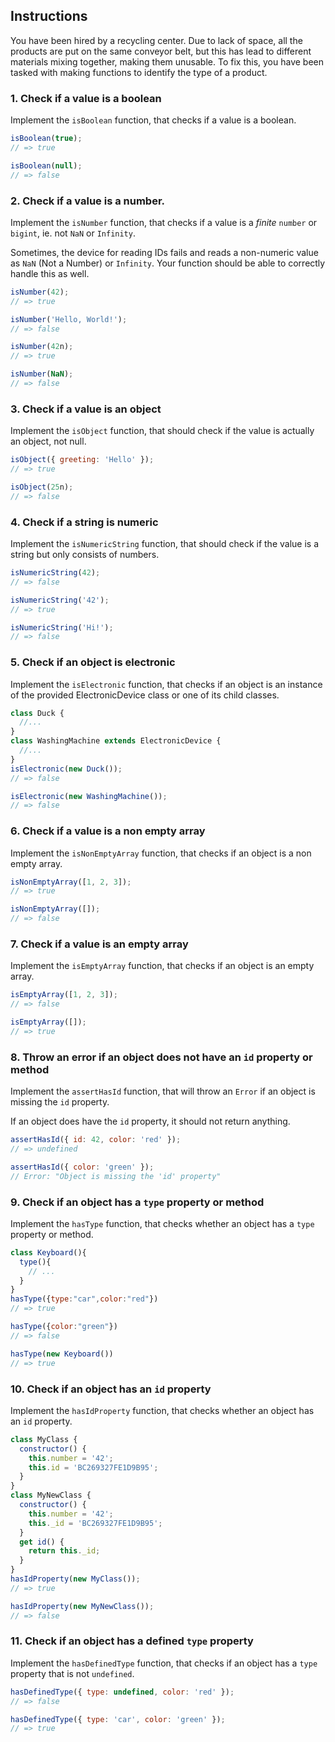 ## Instructions

You have been hired by a recycling center.
Due to lack of space, all the products are put on the same conveyor belt, but this has lead to different materials mixing together, making them unusable.
To fix this, you have been tasked with making functions to identify the type of a product.

### 1. Check if a value is a boolean

Implement the `isBoolean` function, that checks if a value is a boolean.

```javascript
isBoolean(true);
// => true

isBoolean(null);
// => false
```

### 2. Check if a value is a number.

Implement the `isNumber` function, that checks if a value is a _finite_ `number` or `bigint`, ie. not `NaN` or `Infinity`.

Sometimes, the device for reading IDs fails and reads a non-numeric value as `NaN` (Not a Number) or `Infinity`.
Your function should be able to correctly handle this as well.

```javascript
isNumber(42);
// => true

isNumber('Hello, World!');
// => false

isNumber(42n);
// => true

isNumber(NaN);
// => false
```

### 3. Check if a value is an object

Implement the `isObject` function, that should check if the value is actually an object, not null.

```javascript
isObject({ greeting: 'Hello' });
// => true

isObject(25n);
// => false
```

### 4. Check if a string is numeric

Implement the `isNumericString` function, that should check if the value is a string but only consists of numbers.

```javascript
isNumericString(42);
// => false

isNumericString('42');
// => true

isNumericString('Hi!');
// => false
```

### 5. Check if an object is electronic

Implement the `isElectronic` function, that checks if an object is an instance of the provided ElectronicDevice class or one of its child classes.

```javascript
class Duck {
  //...
}
class WashingMachine extends ElectronicDevice {
  //...
}
isElectronic(new Duck());
// => false

isElectronic(new WashingMachine());
// => false
```

### 6. Check if a value is a non empty array

Implement the `isNonEmptyArray` function, that checks if an object is a non empty array.

```javascript
isNonEmptyArray([1, 2, 3]);
// => true

isNonEmptyArray([]);
// => false
```

### 7. Check if a value is an empty array

Implement the `isEmptyArray` function, that checks if an object is an empty array.

```javascript
isEmptyArray([1, 2, 3]);
// => false

isEmptyArray([]);
// => true
```

### 8. Throw an error if an object does not have an `id` property or method

Implement the `assertHasId` function, that will throw an `Error` if an object is missing the `id` property.

If an object does have the `id` property, it should not return anything.

```javascript
assertHasId({ id: 42, color: 'red' });
// => undefined

assertHasId({ color: 'green' });
// Error: "Object is missing the 'id' property"
```

### 9. Check if an object has a `type` property or method

Implement the `hasType` function, that checks whether an object has a `type` property or method.

```javascript
class Keyboard(){
  type(){
    // ...
  }
}
hasType({type:"car",color:"red"})
// => true

hasType({color:"green"})
// => false

hasType(new Keyboard())
// => true
```

### 10. Check if an object has an `id` property

Implement the `hasIdProperty` function, that checks whether an object has an `id` property.

```javascript
class MyClass {
  constructor() {
    this.number = '42';
    this.id = 'BC269327FE1D9B95';
  }
}
class MyNewClass {
  constructor() {
    this.number = '42';
    this._id = 'BC269327FE1D9B95';
  }
  get id() {
    return this._id;
  }
}
hasIdProperty(new MyClass());
// => true

hasIdProperty(new MyNewClass());
// => false
```

### 11. Check if an object has a defined `type` property

Implement the `hasDefinedType` function, that checks if an object has a `type` property that is not `undefined`.

```javascript
hasDefinedType({ type: undefined, color: 'red' });
// => false

hasDefinedType({ type: 'car', color: 'green' });
// => true
```
